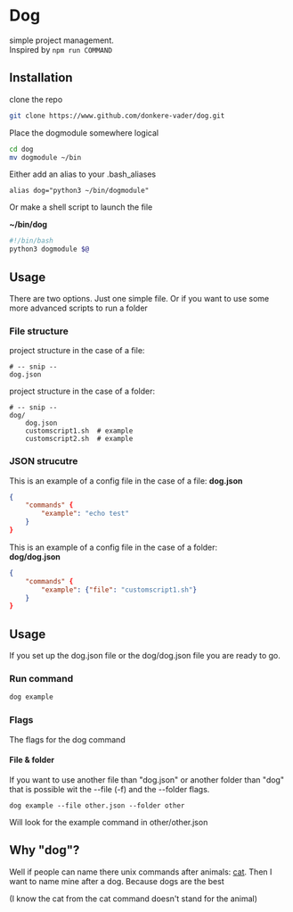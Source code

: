 # Dog
simple project management.  
Inspired by ``npm run COMMAND``

## Installation
clone the repo
```bash
git clone https://www.github.com/donkere-vader/dog.git
```

Place the dogmodule somewhere logical
```bash
cd dog
mv dogmodule ~/bin
```

Either add an alias to your .bash_aliases
```
alias dog="python3 ~/bin/dogmodule"
```
Or make a shell script to launch the file

**~/bin/dog**
```sh
#!/bin/bash
python3 dogmodule $@
```

## Usage
There are two options. Just one simple file. Or if you want to use some more advanced scripts to run a folder


### File structure
project structure in the case of a file:
```
# -- snip --
dog.json
```

project structure in the case of a folder:
```
# -- snip --
dog/
    dog.json
    customscript1.sh  # example
    customscript2.sh  # example
```

### JSON strucutre
This is an example of a config file in the case of a file:
**dog.json**
```json
{
    "commands" {
        "example": "echo test"
    }
}
```

This is an example of a config file in the case of a folder:  
**dog/dog.json**
```json
{
    "commands" {
        "example": {"file": "customscript1.sh"}
    }
}
```

## Usage
If you set up the dog.json file or the dog/dog.json file you are ready to go.

### Run command
```bash
dog example
```

### Flags
The flags for the dog command

#### File & folder
If you want to use another file than "dog.json" or another folder than "dog" that is possible wit the --file (-f) and the --folder flags.

```
dog example --file other.json --folder other
```
Will look for the example command in other/other.json

## Why "dog"?
Well if people can name there unix commands after animals: [cat](https://en.wikipedia.org/wiki/Cat_(Unix)). Then I want to name mine after a dog. Because dogs are the best

(I know the cat from the cat command doesn't stand for the animal)
